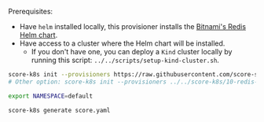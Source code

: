 Prerequisites:
- Have `helm` installed locally, this provisioner installs the [Bitnami's Redis Helm chart](https://bitnami.com/stack/redis/helm).
- Have access to a cluster where the Helm chart will be installed.
    - If you don't have one, you can deploy a `Kind` cluster locally by running this script: `../../scripts/setup-kind-cluster.sh`.

```bash
score-k8s init --provisioners https://raw.githubusercontent.com/score-spec/community-provisioners/refs/heads/main/score-k8s/10-redis-helm-upgrade.provisioners.yaml
# Other option: score-k8s init --provisioners ../../score-k8s/10-redis-helm-upgrade.provisioners.yaml

export NAMESPACE=default

score-k8s generate score.yaml
```